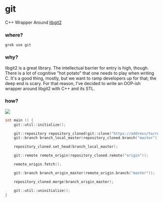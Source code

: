 # git
C++ Wrapper Around [libgit2](https://github.com/libgit2/libgit2)

### where?
```
grok use git
```

### why?
libgit2 is a great library. The intellectual barrier for entry is high, though. 
There is a lot of cognitive "hot potato" that one needs to play when writing C. 
It's a good thing, mostly, but we want to ramp developers up for that; the deep end is scary. 
For that reason, I've decided to write an OOP-ish wrapper around libgit2 with C++ and its STL.

### how?
![](https://i.imgur.com/BZfr4YM.png)

```cpp
int main () {
    git::util::initialize();

    git::repository repository_cloned(git::clone("https://address/to/repository.git", "/path/to/directory/"));
    git::branch branch_local_master(repository_cloned.branch("master"));

    repository_cloned.set_head(branch_local_master);

    git::remote remote_origin(repository_cloned.remote("origin"));

    remote_origin.fetch();

    git::branch branch_origin_master(remote_origin.branch("master"));

    repository_cloned.merge(branch_origin_master);

    git::util::uninitialize();
}
```
